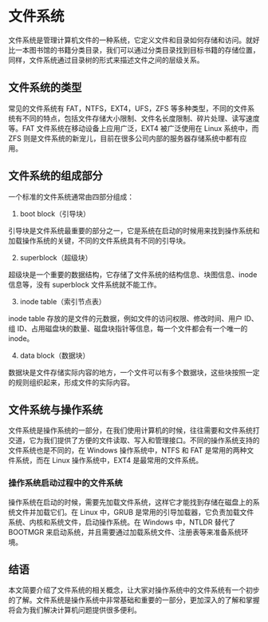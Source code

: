 # 文件系统

文件系统是管理计算机文件的一种系统，它定义文件和目录如何存储和访问。就好比一本图书馆的书籍分类目录，我们可以通过分类目录找到目标书籍的存储位置，同样，文件系统通过目录树的形式来描述文件之间的层级关系。

## 文件系统的类型

常见的文件系统有 FAT，NTFS，EXT4，UFS，ZFS 等多种类型，不同的文件系统有不同的特点，包括文件存储大小限制、文件名长度限制、碎片处理、读写速度等。FAT 文件系统在移动设备上应用广泛，EXT4 被广泛使用在 Linux 系统中，而 ZFS 则是文件系统的新宠儿，目前在很多公司内部的服务器存储系统中都有应用。

## 文件系统的组成部分

一个标准的文件系统通常由四部分组成：

1. boot block（引导块）

引导块是文件系统最重要的部分之一，它是系统在启动的时候用来找到操作系统和加载操作系统的关键，不同的文件系统具有不同的引导块。

2. superblock（超级块）

超级块是一个重要的数据结构，它存储了文件系统的结构信息、块图信息、inode 信息等，没有 superblock 文件系统就不能工作。

3. inode table（索引节点表）

inode table 存放的是文件的元数据，例如文件的访问权限、修改时间、用户 ID、组 ID、占用磁盘块的数量、磁盘块指针等信息，每一个文件都会有一个唯一的 inode。

4. data block（数据块）

数据块是文件存储实际内容的地方，一个文件可以有多个数据块，这些块按照一定的规则组织起来，形成文件的实际内容。

## 文件系统与操作系统

文件系统是操作系统的一部分，在我们使用计算机的时候，往往需要和文件系统打交道，它为我们提供了方便的文件读取、写入和管理接口。不同的操作系统支持的文件系统也是不同的，在 Windows 操作系统中，NTFS 和 FAT 是常用的两种文件系统，而在 Linux 操作系统中，EXT4 是最常用的文件系统。

### 操作系统启动过程中的文件系统

操作系统在启动的时候，需要先加载文件系统，这样它才能找到存储在磁盘上的系统文件并加载它们。在 Linux 中，GRUB 是常用的引导加载器，它负责加载文件系统、内核和系统文件，启动操作系统。在 Windows 中，NTLDR 替代了 BOOTMGR 来启动系统，并且需要通过加载系统文件、注册表等来准备系统环境。

## 结语

本文简要介绍了文件系统的相关概念，让大家对操作系统中的文件系统有一个初步的了解。文件系统是操作系统中非常基础和重要的一部分，更加深入的了解和掌握将会为我们解决计算机问题提供很多便利。